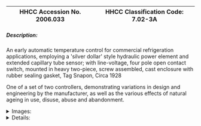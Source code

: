 | **HHCC Accession No. 2006.033** |**HHCC Classification Code:  7.02-3A**|
| ----------- | ----------- |
##### Description:
An early automatic temperature control for commercial refrigeration
applications, employing a 'silver dollar' style hydraulic power element and extended capillary tube sensor; with line-voltage, four pole open contact switch, mounted in heavy two-piece, screw assembled, cast enclosure with rubber sealing gasket, Tag Snapon,  Circa 1928

One of a set of two controllers, demonstrating variations in design and engineering by the manufacturer, as well as the various effects of natural ageing in use, disuse, abuse and abandonment.


<details>
	<summary>Images:</summary>
<div class="gallery gallery-wrapper--full" contenteditable="false" data-is-empty="false" data-translation="Add images" data-columns="6">
<figure class="gallery__item"><a href="#DOMAIN_NAME#gallery/7.02-3a.jpg" data-size="2054x1211"><img src="#DOMAIN_NAME#gallery/7.02-3a-thumbnail.jpg" alt=""></a></figure>
</div>
</details>


<details>
	<summary>Details:</summary>

##### Group:
7.02 Refrigerating and Air Conditioning Pressure and Temperature Controls - Commercial

##### Make:
Tag Snapon Controller

##### Manufacturer:
C. J. Tagliabue Mfg Co, Brooklyn N. Y.

##### Model:
Type C-1

##### Serial No.:
8-2??

##### Size:
5 x 3 x 7 in. high

##### Weight:
8 lbs.

##### Circa:
1928

##### Rating:
Education, and research quality, illustrating the design, engineering and construction of a variant of early refrigeration, remote sensing temperature controls produced by a little known manufacturer. This unit has had the capillary line temperature-sensing bulb broken off. See ID # 158, 7,02-3B for complete assembly

##### Patent Date/Number:


##### Provenance:
From York County (York Region) Ontario, once a rich agricultural hinterlands, attracting early settlement in the last years of the 18th century. Located on the north slopes of the Oak Ridges Moraine, within 20 miles of Toronto, the County would also attract early ex-urban development, to be come a wealthy market place for the emerging household and consumer technologies of the early and mid 20th century. 

This artifact was discovered in the 1950's in the used stock of T. H. Oliver, Refrigeration and Electric Sales and Service, Aurora, Ontario, an early worker in the field of agricultural, industrial and consumer technology.

##### Type and Design:
hydraulic element, remote sensor

##### Construction:
-   heavy cast enclosure with bolted construction, readily serviceable

##### Material:


##### Special Features:
'Silver dollar' style hydraulic power element
original porcelain electrical box connector representative of practice in the period
original wiring harness, using an early form of twin, stranded wire, SJ cable
original two wire black backbite attachment cap
Cast enclosure overcoated with aluminium paint, employing a dispersion of aluminium particles in petroleum-based paint vehicle, new for the period.

##### Accessories:


##### Capacities:


##### Performance Characteristics:


##### Operation:


##### Control and Regulation:


##### Targeted Market Segment:


##### Consumer Acceptance:


##### Merchandising:


##### Market Price:


##### Technological Significance:
Representative of one of the broad range of approaches to the engineering, design and construction of temperature controllers being experimented with by 'me too manufactures'. It was a period of rapid growth in what appeared to be an expanding, economically attractive market place  
The heavy, open style, four pole switching marked the controller as able to handle larger HP applications than the mainstream of tilting mercury bulb controllers of the time ' although current and HP ratings are not shown
The unusual attention given here to robust ,water proof [drip proof] construction and other design attributes is symptomatic of the period. It was one in which, in the absence of field-based experience and codified engineering data, manufactures tended, in many ways, to over design. The effects of progressive simplification can be seen in other controllers in the 7.02 series.  
Other significant aspects of the controller include:    
'Silver dollar' style hydraulic power element
original porcelain electrical box connector representative of practice in the period
original wiring harness, using an early form of twin, stranded wire, SJ cable
original two wire black backbite attachment cap

##### Industrial Significance:
See above

##### Socio-economic Significance:


##### Socio-cultural Significance:
See notes ID # 155, Social-cultural significance

##### Donor:
G. Leslie Oliver, The T. H. Oliver HVACR Collection

##### HHCC Storage Location:


##### Tracking:


##### Bibliographic References:


##### Notes:


##### Related Reports:

</details>
